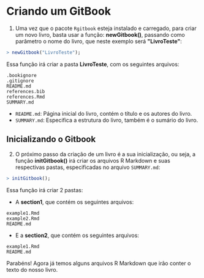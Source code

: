 
# Criando um GitBook

1) Uma vez que o pacote ``Rgitbook`` esteja instalado e carregado, para criar um novo livro, basta usar a função: **newGitbook()**, passando como parâmetro o nome do livro, que neste exemplo será **"LivroTeste"**:


```r
> newGitbook("LivroTeste");
```

Essa função irá criar a pasta **LivroTeste**, com os seguintes arquivos:
```
.bookignore
.gitignore
README.md
references.bib
references.Rmd
SUMMARY.md
```

+ ``README.md``: Página inicial do livro, contém o título e os autores do livro.
+ ``SUMMARY.md``: Especifica a estrutura do livro, também é o sumário do livro.

## Inicializando o Gitbook

2) O próximo passo da criação de um livro é a sua inicialização, ou seja, a função **initGitbook()** irá criar os arquivos R Markdown e suas respectivas pastas, especificadas no arquivo ``SUMMARY.md``:


```r
> initGitbook();
```

Essa função irá criar 2 pastas:

+ A **section1**, que contém os seguintes arquivos:

```
example1.Rmd
example2.Rmd
README.md
```

+ E a **section2**, que contém os seguintes arquivos:

```
example1.Rmd
README.md
```

Parabéns! Agora já temos alguns arquivos R Markdown que irão conter o texto do nosso livro.
